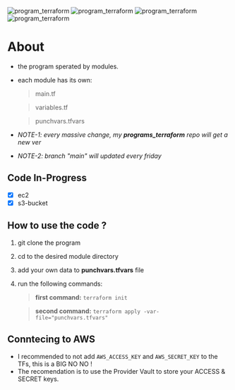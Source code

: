 ![program_terraform](https://img.shields.io/badge/WORKING%20MACHIINES-Ubuntu%20&%20Manjaro-purple)
![program_terraform](https://img.shields.io/badge/PROGRAM_TERRAFORM%20VERSION-1.0.0-purple)
![program_terraform](https://img.shields.io/badge/CHANGELOG%20STATUS-Added%20+%20Fixed-purple)
![program_terraform](https://img.shields.io/badge/PROVIDER%20-AWS-purple)


# About
- the program sperated by modules.
- each module has its own:
	> main.tf

	> variables.tf 

	> punchvars.tfvars

- *NOTE-1: every massive change, my **programs_terraform** repo will get a new ver*
- *NOTE-2: branch "main" will updated every friday*

## Code In-Progress
- [x] ec2
- [x] s3-bucket

## How to use the code ?
1. git clone the program
2. cd to the desired module directory
3. add your own data to **punchvars.tfvars** file
4. run the following commands:
	
	> **first command:** `terraform init`
	
	> **second command:** `terraform apply -var-file="punchvars.tfvars"`

## Conntecing to AWS
- I recommended to not add `AWS_ACCESS_KEY` and `AWS_SECRET_KEY` to the TFs, this is a BIG NO NO !
- The recomendation is to use the Provider Vault to store your ACCESS & SECRET keys.
